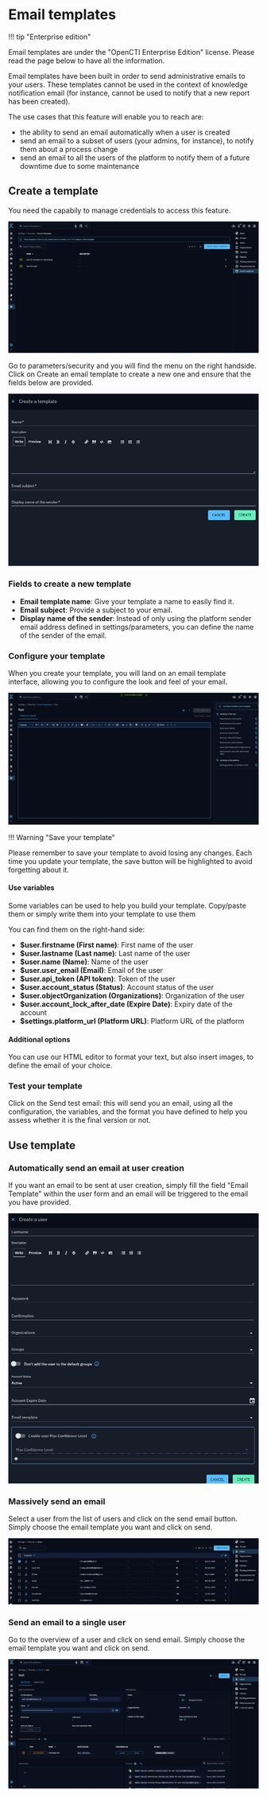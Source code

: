 # Email templates

!!! tip "Enterprise edition"

   Email templates are under the "OpenCTI Enterprise Edition" license. Please read the page below to have all the information.


Email templates have been built in order to send administrative emails to your users. These templates cannot be used in the context of knowledge notification email (for instance, cannot be used to notify that a new report has been created).

The use cases that this feature will enable you to reach are:
- the ability to send an email automatically when a user is created
- send an email to a subset of users (your admins, for instance), to notify them about a process change
- send an email to all the users of the platform to notify them of a future downtime due to some maintenance

## Create a template


You need the capabily to manage credentials to access this feature.

![email-template-overview](./assets/email-template-overview.png)

Go to parameters/security and you will find the menu on the right handside.
Click on Create an email template to create a new one and ensure that the fields below are provided.

![email-template-create](./assets/email-template-create.png)


### Fields to create a new template

- **Email template name**: Give your template a name to easily find it.
- **Email subject**: Provide a subject to your email.
- **Display name of the sender**: Instead of only using the platform sender email address defined in settings/parameters, you can define the name of the sender of the email. 

### Configure your template


When you create your template, you will land on an email template interface, allowing you to configure the look and feel of your email. 

![email-template-create-config](./assets/email-template-create-config.png)


!!! Warning "Save your template"

   Please remember to save your template to avoid losing any changes. Each time you update your template, the save button will be highlighted to avoid forgetting about it.


#### Use variables


Some variables can be used to help you build your template. Copy/paste them or simply write them into your template to use them

You can find them on the right-hand side: 

- **$user.firstname (First name)**: First name of the user
- **$user.lastname (Last name)**: Last name of the user
- **$user.name (Name)**: Name of the user
- **$user.user_email (Email)**: Email of the user
- **$user.api_token (API token)**: Token of the user
- **$user.account_status (Status)**: Account status of the user
- **$user.objectOrganization (Organizations)**: Organization of the user
- **$user.account_lock_after_date (Expire Date)**: Expiry date of the account 
- **$settings.platform_url (Platform URL)**: Platform URL of the platform

#### Additional options

You can use our HTML editor to format your text, but also insert images, to define the email of your choice. 


### Test your template


Click on the Send test email: this will send you an email, using all the configuration, the variables, and the format you have defined to help you assess whether it is the final version or not.


## Use template

### Automatically send an email at user creation 

If you want an email to be sent at user creation, simply fill the field "Email Template" within the user form and an email will be triggered to the email you have provided.

![email-template-send-at-creation](./assets/email-template-send-at-creation.png)

### Massively send an email


Select a user from the list of users and click on the send email button. Simply choose the email template you want and click on send.

![email-template-massive-ops](./assets/email-template-massive-ops.png)


### Send an email to a single user

Go to the overview of a user and click on send email. Simply choose the email template you want and click on send.

![email-template-send-individual-email](./assets/email-template-send-individual-email.png)

